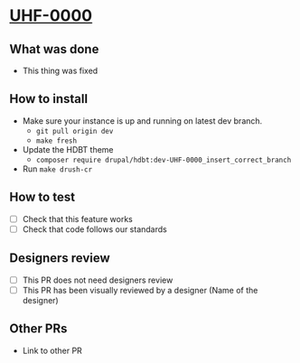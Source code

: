 # [UHF-0000](https://helsinkisolutionoffice.atlassian.net/browse/UHF-0000)
<!-- What problem does this solve? -->

## What was done
<!-- Describe what was done -->

* This thing was fixed

## How to install

* Make sure your instance is up and running on latest dev branch.
  * `git pull origin dev`
  * `make fresh`
* Update the HDBT theme
  * `composer require drupal/hdbt:dev-UHF-0000_insert_correct_branch`
* Run `make drush-cr`

## How to test
<!-- Describe steps how to test the features, add as many steps as you want to be tested -->

* [ ] Check that this feature works
* [ ] Check that code follows our standards

## Designers review
<!-- One of the checkboxes below needs to be checked like this: `[x]` (or click when not in edit mode) -->

* [ ] This PR does not need designers review
* [ ] This PR has been visually reviewed by a designer (Name of the designer)

## Other PRs
<!-- For example an related PR in another repository -->

* Link to other PR
